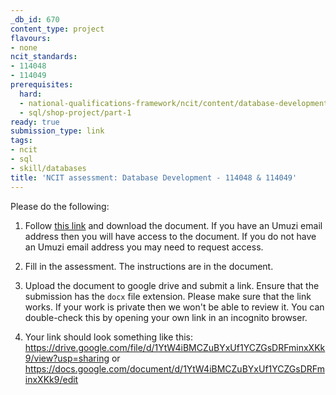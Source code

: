 ```yaml
---
_db_id: 670
content_type: project
flavours:
- none
ncit_standards:
- 114048
- 114049
prerequisites:
  hard:
  - national-qualifications-framework/ncit/content/database-development
  - sql/shop-project/part-1
ready: true
submission_type: link
tags:
- ncit
- sql
- skill/databases
title: 'NCIT assessment: Database Development - 114048 & 114049'
---
```


Please do the following:

1. Follow [this link](https://drive.google.com/file/d/1P-Ln46vJedtrgKLqxxjL2jJ1WA29Lg1R/view?usp=sharing) and download the document. If you have an Umuzi email address then you will have access to the document. If you do not have an Umuzi email address you may need to request access.

2. Fill in the assessment. The instructions are in the document.

3. Upload the document to google drive and submit a link. Ensure that the submission has the `docx` file extension. Please make sure that the link works. If your work is private then we won't be able to review it. You can double-check this by opening your own link in an incognito browser.  

4. Your link should look something like this:
https://drive.google.com/file/d/1YtW4iBMCZuBYxUf1YCZGsDRFminxXKk9/view?usp=sharing or https://docs.google.com/document/d/1YtW4iBMCZuBYxUf1YCZGsDRFminxXKk9/edit